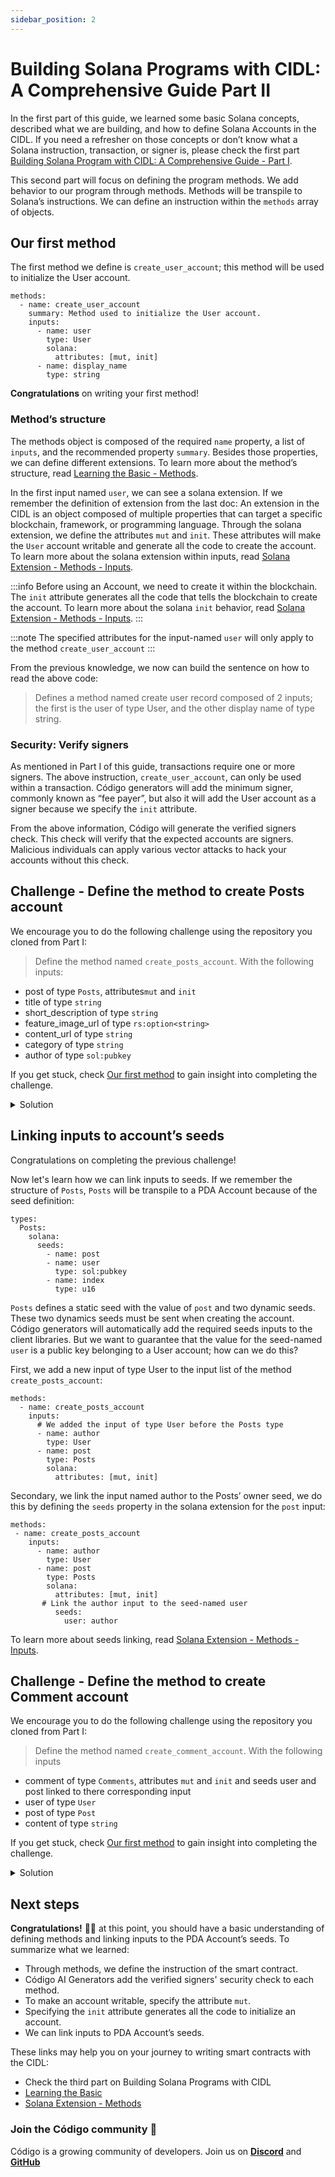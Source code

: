 ```yaml
---
sidebar_position: 2
---
```


# Building Solana Programs with CIDL: A Comprehensive Guide Part II  

In the first part of this guide, we learned some basic Solana concepts, described what we are building, and how to define Solana Accounts in the CIDL. If you need a refresher on those concepts or don’t know what a Solana instruction, transaction, or signer is, please check the first part [Building Solana Program with CIDL: A Comprehensive Guide - Part I](#).

This second part will focus on defining the program methods. We add behavior to our program through methods. Methods will be transpile to Solana’s instructions. We can define an instruction within the `methods` array of objects.

## Our first method

The first method we define is `create_user_account`; this method will be used to initialize the User account. 
```
methods:
  - name: create_user_account
    summary: Method used to initialize the User account.
    inputs:
      - name: user
        type: User
        solana:
          attributes: [mut, init]
      - name: display_name
        type: string
```

**Congratulations** on writing your first method!

### Method’s structure
The methods object is composed of the required `name` property, a list of `inputs`, and the recommended property `summary`. Besides those properties, we can define different extensions. To learn more about the method’s structure, read [Learning the Basic - Methods](linktobedded).

In the first input named `user`, we can see a solana extension. If we remember the definition of extension from the last doc: An extension in the CIDL is an object composed of multiple properties that can target a specific blockchain, framework, or programming language. Through the solana extension, we define the attributes `mut` and `init`. These attributes will make the `User` account writable and generate all the code to create the account. To learn more about the solana extension within inputs, read [Solana Extension - Methods - Inputs](#).

:::info
Before using an Account, we need to create it within the blockchain. The `init` attribute generates all the code that tells the blockchain to create the account. To learn more about the solana `init` behavior, read [Solana Extension - Methods - Inputs](#).
:::

:::note
The specified attributes for the input-named `user` will only apply to the method `create_user_account`
:::

From the previous knowledge, we now can build the sentence on how to read the above code: 

> Defines a method named create user record composed of 2 inputs; the first is the user of type User, and the other display name of type string.

### Security: Verify signers
As mentioned in Part I of this guide, transactions require one or more signers. The above instruction, `create_user_account`, can only be used within a transaction. Código generators will add the minimum signer, commonly known as “fee payer”, but also it will add the User account as a signer because we specify the `init` attribute.

From the above information, Código will generate the verified signers check. This check will verify that the expected accounts are signers. Malicious individuals can apply various vector attacks to hack your accounts without this check. 

## Challenge - Define the method to create Posts account

We encourage you to do the following challenge using the repository you cloned from Part I: 

> Define the method named `create_posts_account`. With the following inputs: 
- post of type `Posts`, attributes`mut` and `init` 
- title of type `string`
- short_description of type `string`
- feature_image_url of type `rs:option<string>`
- content_url of type `string`
- category of type `string`
- author of type `sol:pubkey`

If you get stuck, check [Our first method](#) to gain insight into completing the challenge. 

<details>
<summary>Solution</summary>
```
methods:
  - name: create_posts_account
    summary: Method used to initialize a Posts account.
    inputs:
      - name: post
        type: Posts
        solana:
          attributes: [mut, init]
      - name: title
        type: string
      - name: short_description
        type: string
      - name: feature_image_url
        type: rs:option&lt;string&gt;
      - name: content_url
        type: string
      - name: category
        type: string
      - name: author
        type: sol:pubkey
```
</details>

## Linking inputs to account’s seeds
Congratulations on completing the previous challenge! 

Now let's learn how we can link inputs to seeds. If we remember the structure of `Posts`, `Posts` will be transpile to a PDA Account because of the seed definition:


```
types:
  Posts:
    solana:
      seeds:
        - name: post
        - name: user
          type: sol:pubkey
        - name: index
          type: u16
```

`Posts` defines a static seed with the value of `post` and two dynamic seeds. These two dynamics seeds must be sent when creating the account. Código generators will automatically add the required seeds inputs to the client libraries. But we want to guarantee that the value for the seed-named `user` is a public key belonging to a User account; how can we do this?

First, we add a new input of type User to the input list of the method `create_posts_account`:

```
methods:
  - name: create_posts_account
    inputs:
      # We added the input of type User before the Posts type
      - name: author
        type: User
      - name: post
        type: Posts
        solana:
          attributes: [mut, init]
```

Secondary, we link the input named author to the Posts’ owner seed, we do this by defining the `seeds` property in the solana extension for the `post` input:

```
methods:
 - name: create_posts_account
    inputs:
      - name: author
        type: User
      - name: post
        type: Posts
        solana:
          attributes: [mut, init]
	   # Link the author input to the seed-named user
          seeds:
            user: author
```
To learn more about seeds linking, read [Solana Extension - Methods - Inputs](#).

## Challenge - Define the method to create Comment account

We encourage you to do the following challenge using the repository you cloned from Part I: 

> Define the method named `create_comment_account`. With the following inputs
- comment of type `Comments`, attributes `mut` and `init` and seeds user and post linked to there corresponding input
- user of type `User`
- post of type `Post`
- content of type `string`

If you get stuck, check [Our first method](#) to gain insight into completing the challenge. 

<details>
<summary>Solution</summary>
```
methods: 
  - name: create_comment_account
    inputs:
      - name: comment
        type: Comments
        solana:
          attributes: [mut, init]
          seeds:
            user: user
            post: post
      - name: user
        type: User
      - name: post
        type: Posts
      - name: content
        type: string
```
</details>

## Next steps

**Congratulations!** 🎉👏 at this point, you should have a basic understanding of defining methods and linking inputs to the PDA Account’s seeds. To summarize what we learned:

- Through methods, we define the instruction of the smart contract.
- Código AI Generators add the verified signers' security check to each method.
- To make an account writable, specify the attribute `mut`.
- Specifying the `init` attribute generates all the code to initialize an account.
- We can link inputs to PDA Account’s seeds.

These links may help you on your journey to writing smart contracts with the CIDL:

- Check the third part on ​​Building Solana Programs with CIDL
- [Learning the Basic](#)
- [Solana Extension - Methods](#)

### Join the Código community 💚
Código is a growing community of developers. Join us on **[Discord](https://docs.google.com/forms/d/e/1FAIpQLSdSG0OgJ5xuwwU7JiSGBdn01L3ID68qNCd2HAnFSztXVYKmBg/viewform)** and **[GitHub](https://docs.google.com/forms/d/e/1FAIpQLSdGDGH4bwQf5dX3-uFCYeRKzIGbd5dVEPxHKQPTt63bBVVcVQ/viewform)** 

